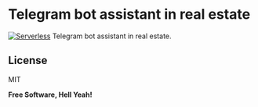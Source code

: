 # Telegram bot assistant in real estate

[![Serverless](https://files.readme.io/ffb4c59-Serverless.png)](https://www.serverless.com/)
Telegram bot assistant in real estate.

## License

MIT

**Free Software, Hell Yeah!**

